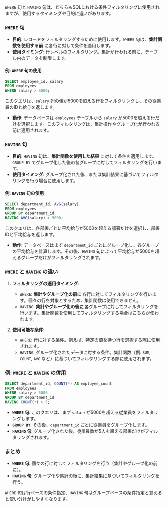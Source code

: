 `WHERE` 句と `HAVING` 句は、どちらもSQLにおける条件フィルタリングに使用されますが、使用するタイミングや目的に違いがあります。

### `WHERE` 句
- **目的**: レコードをフィルタリングするために使用します。`WHERE` 句は、**集計関数を使用する前** に各行に対して条件を適用します。
- **使用タイミング**: 行レベルのフィルタリング。集計が行われる前に、テーブル内のデータを制限します。

#### 例: `WHERE` 句の使用
```sql
SELECT employee_id, salary
FROM employees
WHERE salary > 5000;
```
このクエリは、`salary` 列の値が5000を超える行をフィルタリングし、その従業員のIDと給与を返します。

- **動作**: データベースは `employees` テーブルから `salary` が5000を超える行だけを選択します。このフィルタリングは、集計操作やグループ化が行われる前に適用されます。

### `HAVING` 句
- **目的**: `HAVING` 句は、**集計関数を使用した結果** に対して条件を適用します。`GROUP BY` でグループ化した後の各グループに対してフィルタリングを行います。
- **使用タイミング**: グループ化された後、または集計結果に基づいてフィルタリングを行う場合に使用します。

#### 例: `HAVING` 句の使用
```sql
SELECT department_id, AVG(salary)
FROM employees
GROUP BY department_id
HAVING AVG(salary) > 5000;
```
このクエリは、各部署ごとに平均給与が5000を超える部署だけを選択し、部署IDと平均給与を返します。

- **動作**: データベースはまず `department_id` ごとにグループ化し、各グループの平均給与を計算します。その後、`HAVING` 句によって平均給与が5000を超えるグループだけがフィルタリングされます。

### `WHERE` と `HAVING` の違い

1. **フィルタリングの適用タイミング**:
   - `WHERE`: **集計やグループ化の前に** 各行に対してフィルタリングを行います。個々の行を対象とするため、集計関数は使用できません。
   - `HAVING`: **集計やグループ化の後に** 各グループに対してフィルタリングを行います。集計関数を使用してフィルタリングする場合はこちらが使われます。

2. **使用可能な条件**:
   - `WHERE`: 行に対する条件。例えば、特定の値を持つ行を選択する際に使用されます。
   - `HAVING`: グループ化されたデータに対する条件。集計関数（例: `SUM`, `COUNT`, `AVG` など）に基づいてフィルタリングする際に使用されます。

### 例: `WHERE` と `HAVING` の併用

```sql
SELECT department_id, COUNT(*) AS employee_count
FROM employees
WHERE salary > 5000
GROUP BY department_id
HAVING COUNT(*) > 5;
```

- **`WHERE` 句**: このクエリは、まず `salary` が5000を超える従業員をフィルタリングします。
- **`GROUP BY`**: その後、`department_id` ごとに従業員をグループ化します。
- **`HAVING` 句**: グループ化された後、従業員数が5人を超える部署だけがフィルタリングされます。

### まとめ

- **`WHERE` 句**: 個々の行に対してフィルタリングを行う（集計やグループ化の前に）。
- **`HAVING` 句**: グループ化や集計の後に、集計結果に基づいてフィルタリングを行う。

`WHERE` 句は行ベースの条件指定、`HAVING` 句はグループベースの条件指定と覚えると使い分けがしやすくなります。
